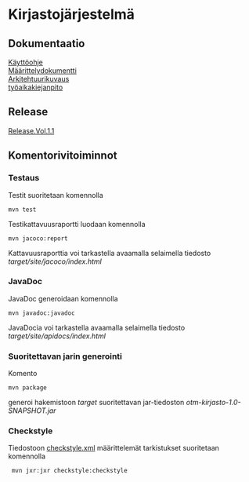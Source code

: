 # Kirjastojärjestelmä  

## Dokumentaatio  
[Käyttöohje](https://github.com/alemati/otm-harjoitustyo/blob/master/dokumentointi/k%C3%A4ytt%C3%B6ohje.md)    
[Määrittelydokumentti](https://github.com/alemati/otm-harjoitustyo/blob/master/dokumentointi/maarittelydokumentti.md)   
[Arkitehtuurikuvaus](https://github.com/alemati/otm-harjoitustyo/blob/master/dokumentointi/arkitehtuurikuvaus.md)  
[työaikakiejanpito](https://github.com/alemati/otm-harjoitustyo/blob/master/ty%C3%B6aikakirjanpito.md)  

## Release  
[Release.Vol.1.1](https://github.com/alemati/otm-harjoitustyo/releases/tag/otm-library-1.1)

## Komentorivitoiminnot 

### Testaus

Testit suoritetaan komennolla

```
mvn test
```

Testikattavuusraportti luodaan komennolla

```
mvn jacoco:report
```

Kattavuusraporttia voi tarkastella avaamalla selaimella tiedosto _target/site/jacoco/index.html_  

### JavaDoc

JavaDoc generoidaan komennolla

```
mvn javadoc:javadoc
```

JavaDocia voi tarkastella avaamalla selaimella tiedosto _target/site/apidocs/index.html_

### Suoritettavan jarin generointi

Komento

```
mvn package
```

generoi hakemistoon _target_ suoritettavan jar-tiedoston _otm-kirjasto-1.0-SNAPSHOT.jar_



### Checkstyle

Tiedostoon [checkstyle.xml](https://github.com/alemati/otm-harjoitustyo/blob/master/otm-kirjasto/checkstyle.xml) määrittelemät tarkistukset suoritetaan komennolla

```
 mvn jxr:jxr checkstyle:checkstyle
```
